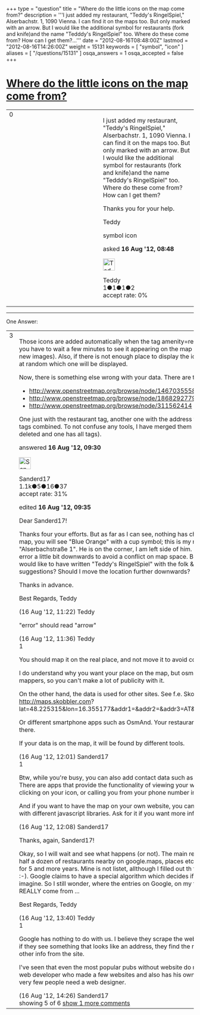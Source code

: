 +++
type = "question"
title = "Where do the little icons on the map come from?"
description = '''I just added my restaurant, &quot;Teddy&#x27;s RingelSpiel,&quot; Alserbachstr. 1, 1090 Vienna. I can find it on the maps too. But only marked with an arrow. But I would like the additional symbol for restaurants (fork and knife)and the name &quot;Tedddy&#x27;s RingelSpiel&quot; too. Where do these come from? How can I get them?...'''
date = "2012-08-16T08:48:00Z"
lastmod = "2012-08-16T14:26:00Z"
weight = 15131
keywords = [ "symbol", "icon" ]
aliases = [ "/questions/15131" ]
osqa_answers = 1
osqa_accepted = false
+++

<div class="headNormal">

# [Where do the little icons on the map come from?](/questions/15131/where-do-the-little-icons-on-the-map-come-from)

</div>

<div id="main-body">

<div id="askform">

<table id="question-table" style="width:100%;">
<colgroup>
<col style="width: 50%" />
<col style="width: 50%" />
</colgroup>
<tbody>
<tr>
<td style="width: 30px; vertical-align: top"><div class="vote-buttons">
<span id="post-15131-upvote" class="ajax-command post-vote up" rel="nofollow" title="I like this post (click again to cancel)"> </span>
<div id="post-15131-score" class="post-score" title="current number of votes">
0
</div>
<span id="post-15131-downvote" class="ajax-command post-vote down" rel="nofollow" title="I dont like this post (click again to cancel)"> </span> <span id="favorite-mark" class="ajax-command favorite-mark" rel="nofollow" title="mark/unmark this question as favorite (click again to cancel)"> </span>
<div id="favorite-count" class="favorite-count">
&#10;</div>
</div></td>
<td><div id="item-right">
<div class="question-body">
<p>I just added my restaurant, "Teddy's RingelSpiel," Alserbachstr. 1, 1090 Vienna. I can find it on the maps too. But only marked with an arrow. But I would like the additional symbol for restaurants (fork and knife)and the name "Tedddy's RingelSpiel" too. Where do these come from? How can I get them?</p>
<p>Thanks you for your help.</p>
<p>Teddy</p>
</div>
<div id="question-tags" class="tags-container tags">
<span class="post-tag tag-link-symbol" rel="tag" title="see questions tagged &#39;symbol&#39;">symbol</span> <span class="post-tag tag-link-icon" rel="tag" title="see questions tagged &#39;icon&#39;">icon</span>
</div>
<div id="question-controls" class="post-controls">
&#10;</div>
<div class="post-update-info-container">
<div class="post-update-info post-update-info-user">
<p>asked <strong>16 Aug '12, 08:48</strong></p>
<img src="https://secure.gravatar.com/avatar/b569c6dfb83ef636fd645742e603ad49?s=32&amp;d=identicon&amp;r=g" class="gravatar" width="32" height="32" alt="Teddy&#39;s gravatar image" />
<p><span>Teddy</span><br />
<span class="score" title="1 reputation points">1</span><span title="1 badges"><span class="badge1">●</span><span class="badgecount">1</span></span><span title="1 badges"><span class="silver">●</span><span class="badgecount">1</span></span><span title="2 badges"><span class="bronze">●</span><span class="badgecount">2</span></span><br />
<span class="accept_rate" title="Rate of the user&#39;s accepted answers">accept rate:</span> <span title="Teddy has no accepted answers">0%</span></p>
</div>
</div>
<div id="comments-container-15131" class="comments-container">
&#10;</div>
<div id="comment-tools-15131" class="comment-tools">
&#10;</div>
<div class="clear">
&#10;</div>
<div id="comment-15131-form-container" class="comment-form-container">
&#10;</div>
<div class="clear">
&#10;</div>
</div></td>
</tr>
</tbody>
</table>

------------------------------------------------------------------------

<div class="tabBar">

<span id="sort-top"></span>

<div class="headQuestions">

One Answer:

</div>

</div>

<span id="15133"></span>

<div id="answer-container-15133" class="answer">

<table style="width:100%;">
<colgroup>
<col style="width: 50%" />
<col style="width: 50%" />
</colgroup>
<tbody>
<tr>
<td style="width: 30px; vertical-align: top"><div class="vote-buttons">
<span id="post-15133-upvote" class="ajax-command post-vote up" rel="nofollow" title="I like this post (click again to cancel)"> </span>
<div id="post-15133-score" class="post-score" title="current number of votes">
3
</div>
<span id="post-15133-downvote" class="ajax-command post-vote down" rel="nofollow" title="I dont like this post (click again to cancel)"> </span>
</div></td>
<td><div class="item-right">
<div class="answer-body">
<p>Those icons are added automatically when the tag amenity=restaurant is set. But sometimes, you have to wait a few minutes to see it appearing on the map (it takes some time to make the new images). Also, if there is not enough place to display the icons, the renderer will choose at random which one will be displayed.</p>
<p>Now, there is something else wrong with your data. There are three nodes:</p>
<ul>
<li><a href="http://www.openstreetmap.org/browse/node/1467035558">http://www.openstreetmap.org/browse/node/1467035558</a></li>
<li><a href="http://www.openstreetmap.org/browse/node/1868292779">http://www.openstreetmap.org/browse/node/1868292779</a></li>
<li><a href="http://www.openstreetmap.org/browse/node/311562414">http://www.openstreetmap.org/browse/node/311562414</a></li>
</ul>
<p>One just with the restaurant tag, another one with the address tag and a third one with the tags combined. To not confuse any tools, I have merged them (so you will see two of them are deleted and one has all tags).</p>
</div>
<div class="answer-controls post-controls">
&#10;</div>
<div class="post-update-info-container">
<div class="post-update-info post-update-info-user">
<p>answered <strong>16 Aug '12, 09:30</strong></p>
<img src="https://secure.gravatar.com/avatar/1fe9a0c696a5000fb304ababea9f83af?s=32&amp;d=identicon&amp;r=g" class="gravatar" width="32" height="32" alt="Sanderd17&#39;s gravatar image" />
<p><span>Sanderd17</span><br />
<span class="score" title="1111 reputation points"><span>1.1k</span></span><span title="5 badges"><span class="badge1">●</span><span class="badgecount">5</span></span><span title="16 badges"><span class="silver">●</span><span class="badgecount">16</span></span><span title="37 badges"><span class="bronze">●</span><span class="badgecount">37</span></span><br />
<span class="accept_rate" title="Rate of the user&#39;s accepted answers">accept rate:</span> <span title="Sanderd17 has 15 accepted answers">31%</span></p>
</div>
<div class="post-update-info post-update-info-edited">
<p><span> edited <strong>16 Aug '12, 09:35</strong> </span></p>
</div>
</div>
<div id="comments-container-15133" class="comments-container">
<span id="15138"></span>
<div id="comment-15138" class="comment">
<div id="post-15138-score" class="comment-score">
&#10;</div>
<div class="comment-text">
<p>Dear Sanderd17!</p>
<p>Thanks four your efforts. But as far as I can see, nothing has changed so far: If you look at the map, you will see "Blue Orange" with a cup symbol; this is my neighbour, also located in "Alserbachstraße 1". He is on the corner, I am left side of him. This is why I tried to move the error a little bit downwards to avoid a conflict on map space. But seemed not to help. Really would like to have written "Teddy's RingelSpiel" with the folk &amp; knife. Do you have any other suggestions? Should I move the location further downwards?</p>
<p>Thanks in advance.</p>
<p>Best Regards, Teddy</p>
</div>
<div id="comment-15138-info" class="comment-info">
<span class="comment-age">(16 Aug '12, 11:22)</span> <span class="comment-user userinfo">Teddy</span>
</div>
</div>
<span id="15139"></span>
<div id="comment-15139" class="comment">
<div id="post-15139-score" class="comment-score">
&#10;</div>
<div class="comment-text">
<p>"error" should read "arrow"</p>
</div>
<div id="comment-15139-info" class="comment-info">
<span class="comment-age">(16 Aug '12, 11:36)</span> <span class="comment-user userinfo">Teddy</span>
</div>
</div>
<span id="15140"></span>
<div id="comment-15140" class="comment">
<div id="post-15140-score" class="comment-score">
1
</div>
<div class="comment-text">
<p>You should map it on the real place, and not move it to avoid collision.</p>
<p>I do understand why you want your place on the map, but osm.org is mainly visited by mappers, so you can't make a lot of publicity with it.</p>
<p>On the other hand, the data is used for other sites. See f.e. Skobbler maps: <a href="http://maps.skobbler.com">http://maps.skobbler.com</a>?lat=48.225315&amp;lon=16.355177&amp;addr1=&amp;addr2=&amp;addr3=AT&amp;name=Teddy%27s+Ringelspiel</p>
<p>Or different smartphone apps such as OsmAnd. Your restaurant will probably be rendered there.</p>
<p>If your data is on the map, it will be found by different tools.</p>
</div>
<div id="comment-15140-info" class="comment-info">
<span class="comment-age">(16 Aug '12, 12:01)</span> <span class="comment-user userinfo">Sanderd17</span>
</div>
</div>
<span id="15142"></span>
<div id="comment-15142" class="comment">
<div id="post-15142-score" class="comment-score">
1
</div>
<div class="comment-text">
<p>Btw, while you're busy, you can also add contact data such as your website or phone number. There are apps that provide the functionality of viewing your website immediately when clicking on your icon, or calling you from your phone number in OSM data.</p>
<p>And if you want to have the map on your own website, you can add your own custom items with different javascript libraries. Ask for it if you want more info.</p>
</div>
<div id="comment-15142-info" class="comment-info">
<span class="comment-age">(16 Aug '12, 12:08)</span> <span class="comment-user userinfo">Sanderd17</span>
</div>
</div>
<span id="15145"></span>
<div id="comment-15145" class="comment not_top_scorer">
<div id="post-15145-score" class="comment-score">
&#10;</div>
<div class="comment-text">
<p>Thanks, again, Sanderd17!</p>
<p>Okay, so I will wait and see what happens (or not). The main reason for trying was that I see half a dozen of restaurants nearby on google.maps, places etc. which do not exist anymore for 5 and more years. Mine is not listet, allthough I filled out th forms 1 year ago completely :-). Google claims to have a special algorithm which decides if one is listet or not; cant really imagine. So I still wonder, where the entries on Google, on my trip advisor, my sygic and so on REALLY come from ...</p>
<p>Best Regards, Teddy</p>
</div>
<div id="comment-15145-info" class="comment-info">
<span class="comment-age">(16 Aug '12, 13:40)</span> <span class="comment-user userinfo">Teddy</span>
</div>
</div>
<span id="15146"></span>
<div id="comment-15146" class="comment">
<div id="post-15146-score" class="comment-score">
1
</div>
<div class="comment-text">
<p>Google has nothing to do with us. I believe they scrape the web. They index all webpages, and if they see something that looks like an address, they find the right location for it and add other info from the site.</p>
<p>I've seen that even the most popular pubs without website do not appear on Google, but some web developer who made a few websites and also has his own website is added. While only very few people need a web designer.</p>
</div>
<div id="comment-15146-info" class="comment-info">
<span class="comment-age">(16 Aug '12, 14:26)</span> <span class="comment-user userinfo">Sanderd17</span>
</div>
</div>
</div>
<div id="comment-tools-15133" class="comment-tools">
<span class="comments-showing"> showing 5 of 6 </span> <a href="#" class="show-all-comments-link">show 1 more comments</a>
</div>
<div class="clear">
&#10;</div>
<div id="comment-15133-form-container" class="comment-form-container">
&#10;</div>
<div class="clear">
&#10;</div>
</div></td>
</tr>
</tbody>
</table>

</div>

<div class="paginator-container-left">

</div>

</div>

</div>

